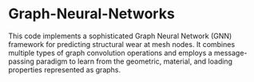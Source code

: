 # Graph-Neural-Networks
This code implements a sophisticated Graph Neural Network (GNN) framework for predicting structural wear at mesh nodes. It combines multiple types of graph convolution operations and employs a message-passing paradigm to learn from the geometric, material, and loading properties represented as graphs.
